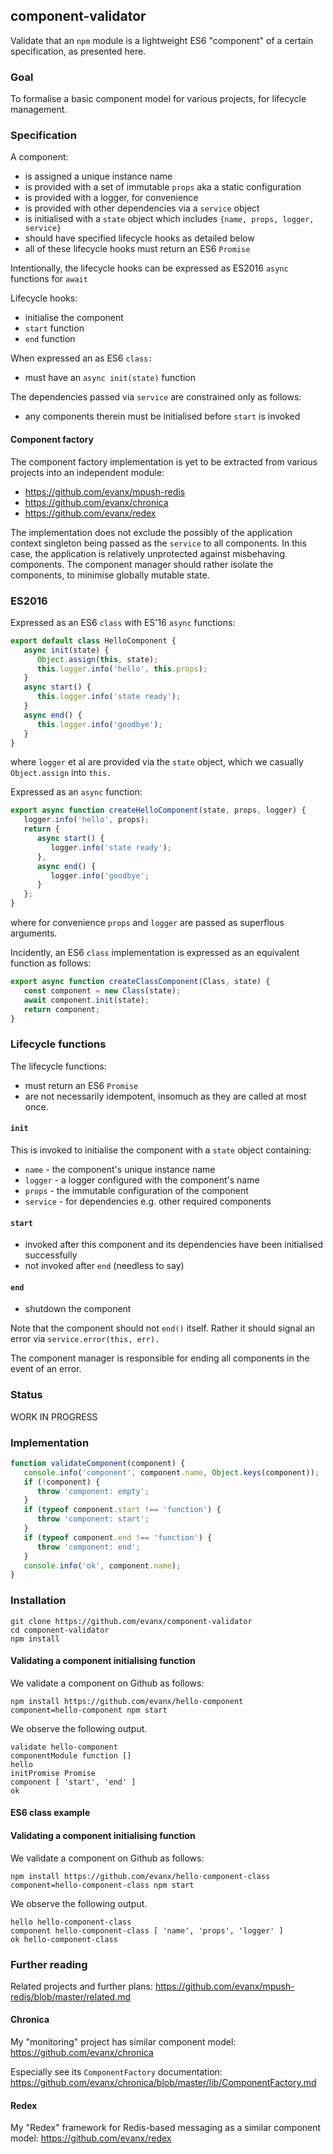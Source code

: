 
## component-validator

Validate that an `npm` module is a lightweight ES6 "component" of a certain specification, as presented here.

### Goal

To formalise a basic component model for various projects, for lifecycle management.


### Specification

A component:
- is assigned a unique instance name
- is provided with a set of immutable `props` aka a static configuration
- is provided with a logger, for convenience
- is provided with other dependencies via a `service` object
- is initialised with a `state` object which includes `{name, props, logger, service}`
- should have specified lifecycle hooks as detailed below
- all of these lifecycle hooks must return an ES6 `Promise`

Intentionally, the lifecycle hooks can be expressed as ES2016 `async` functions for `await`

Lifecycle hooks:
- initialise the component
- `start` function
- `end` function

When expressed an as ES6 `class:`
- must have an `async init(state)` function

The dependencies passed via `service` are constrained only as follows:
- any components therein must be initialised before `start` is invoked


#### Component factory

The component factory implementation is yet to be extracted from various projects into an independent module:
- https://github.com/evanx/mpush-redis
- https://github.com/evanx/chronica
- https://github.com/evanx/redex

The implementation does not exclude the possibly of the application context singleton being passed as the `service` to all components. In this case, the application is relatively unprotected against misbehaving components. The component manager should rather isolate the components, to minimise globally mutable state.


### ES2016

Expressed as an ES6 `class` with ES'16 `async` functions:
```javascript
export default class HelloComponent {
   async init(state) {
      Object.assign(this, state);
      this.logger.info('hello', this.props);
   }
   async start() {
      this.logger.info('state ready');
   }
   async end() {
      this.logger.info('goodbye');
   }
}
```
where `logger` et al are provided via the `state` object, which we casually `Object.assign` into `this.`

Expressed as an `async` function:
```javascript
export async function createHelloComponent(state, props, logger) {
   logger.info('hello', props);
   return {
      async start() {
         logger.info('state ready');
      },
      async end() {
         logger.info('goodbye';      
      }
   };
}
```
where for convenience `props` and `logger` are passed as superflous arguments.

Incidently, an ES6 `class` implementation is expressed as an equivalent function as follows:
```javascript
export async function createClassComponent(Class, state) {
   const component = new Class(state);
   await component.init(state);
   return component;
}
```

### Lifecycle functions

The lifecycle functions:
- must return an ES6 `Promise`
- are not necessarily idempotent, insomuch as they are called at most once.


#### `init`

This is invoked to initialise the component with a `state` object containing:
- `name` - the component's unique instance name
- `logger` - a logger configured with the component's name
- `props` - the immutable configuration of the component
- `service` - for dependencies e.g. other required components


#### `start`

- invoked after this component and its dependencies have been initialised successfully
- not invoked after `end` (needless to say)


#### `end`

- shutdown the component

Note that the component should not `end()` itself. Rather it should signal an error via `service.error(this, err).`

The component manager is responsible for ending all components in the event of an error.


### Status

WORK IN PROGRESS

### Implementation

```javascript
function validateComponent(component) {
   console.info('component', component.name, Object.keys(component));
   if (!component) {
      throw 'component: empty';
   }
   if (typeof component.start !== 'function') {
      throw 'component: start';
   }
   if (typeof component.end !== 'function') {
      throw 'component: end';
   }
   console.info('ok', component.name);
}
```

### Installation

```shell
git clone https://github.com/evanx/component-validator
cd component-validator
npm install
```

#### Validating a component initialising function

We validate a component on Github as follows:
```shell
npm install https://github.com/evanx/hello-component
component=hello-component npm start
```

We observe the following output.
```
validate hello-component
componentModule function []
hello
initPromise Promise
component [ 'start', 'end' ]
ok
```

#### ES6 class example

#### Validating a component initialising function

We validate a component on Github as follows:
```shell
npm install https://github.com/evanx/hello-component-class
component=hello-component-class npm start
```

We observe the following output.
```
hello hello-component-class
component hello-component-class [ 'name', 'props', 'logger' ]
ok hello-component-class
```

### Further reading

Related projects and further plans: https://github.com/evanx/mpush-redis/blob/master/related.md


#### Chronica

My "monitoring" project has similar component model: https://github.com/evanx/chronica

Especially see its `ComponentFactory` documentation: https://github.com/evanx/chronica/blob/master/lib/ComponentFactory.md


#### Redex

My "Redex" framework for Redis-based messaging as a similar component model: https://github.com/evanx/redex
